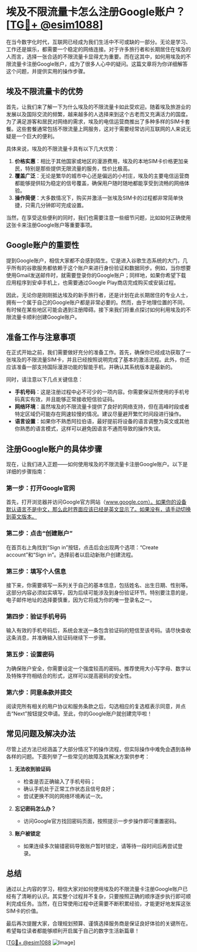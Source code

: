 # 埃及不限流量卡怎么注册Google账户？[[TG💪+ @esim1088](https://t.me/s/esim1088)]

在当今数字化时代，互联网已经成为我们生活中不可或缺的一部分。无论是学习、工作还是娱乐，都需要一个稳定的网络连接。对于许多旅行者和长期居住在埃及的人而言，选择一张合适的不限流量卡显得尤为重要。而在这其中，如何用埃及的不限流量卡注册Google账户，成为了很多人心中的疑问。这篇文章将为你详细解答这个问题，并提供实用的操作步骤。

## 埃及不限流量卡的优势

首先，让我们来了解一下为什么埃及的不限流量卡如此受欢迎。随着埃及旅游业的发展以及国际交流的频繁，越来越多的人选择来到这个古老而又充满活力的国度。为了满足游客和居民对网络的需求，埃及的电信运营商推出了多种多样的SIM卡套餐。这些套餐通常包括不限流量上网服务，这对于需要经常访问互联网的人来说无疑是一个巨大的便利。

具体来说，埃及的不限流量卡具有以下几大优势：

1. **价格实惠**：相比于其他国家或地区的漫游费用，埃及的本地SIM卡价格更加亲民，特别是那些提供无限流量的服务，性价比极高。
2. **覆盖广泛**：无论是繁华的城市中心还是偏远的小村庄，埃及的主要电信运营商都能够提供较为稳定的信号覆盖，确保用户随时随地都能享受到流畅的网络体验。
3. **操作简便**：大多数情况下，购买并激活一张埃及SIM卡的过程都非常简单快捷，只需几分钟即可完成设置。

当然，在享受这些便利的同时，我们也需要注意一些细节问题，比如如何正确使用这张卡来注册Google账户等重要事项。

## Google账户的重要性

提到Google账户，相信大家都不会感到陌生。它是进入谷歌生态系统的大门，几乎所有的谷歌服务都依赖于这个账户来进行身份验证和数据同步。例如，当你想要使用Gmail发送邮件时，就需要登录你的Google账户；同样地，如果你希望下载应用程序到安卓手机上，也需要通过Google Play商店完成购买或安装过程。

因此，无论你是刚刚抵达埃及的新手旅行者，还是计划在此长期居住的专业人士，拥有一个属于自己的Google账户都是非常必要的。然而，由于地理位置的不同，有时候在某些地区可能会遇到注册障碍。接下来我们将重点探讨如何利用埃及的不限流量卡顺利创建Google账户。

## 准备工作与注意事项

在正式开始之前，我们需要做好充分的准备工作。首先，确保你已经成功获取了一张埃及的不限流量SIM卡，并且已经按照说明完成了基本的激活流程。此外，你还应该准备一部支持国际漫游功能的智能手机，并确认其系统版本是最新的。

同时，请注意以下几点关键信息：

- **手机号码**：这是注册过程中必不可少的一项内容。你需要保证所使用的手机号码真实有效，并且能够正常接收短信验证码。
- **网络环境**：虽然埃及的不限流量卡提供了良好的网络支持，但在高峰时段或者特定区域仍可能存在网速较慢的情况。建议尽量避开繁忙时间段进行操作。
- **语言设置**：如果你不熟悉阿拉伯语，最好提前将设备的语言调整为英文或其他你熟悉的语言模式，这样可以避免因语言不通而导致的操作失误。

## 注册Google账户的具体步骤

现在，让我们进入正题——如何使用埃及的不限流量卡注册Google账户。以下是详细的步骤指南：

### 第一步：打开Google官网
首先，打开浏览器并访问Google官方网站（www.google.com）。如果你的设备默认语言不是中文，那么此时界面应该已经是英文显示了。如果没有，请手动切换到英文版本。

### 第二步：点击“创建账户”
在首页右上角找到“Sign in”按钮，点击后会出现两个选项：“Create account”和“Sign in”。选择前者以启动新账户创建流程。

### 第三步：填写个人信息
接下来，你需要填写一系列关于自己的基本信息，包括姓名、出生日期、性别等。这部分内容必须如实填写，因为后续可能涉及到身份验证环节。特别要注意的是，电子邮件地址的选择要慎重，因为它将成为你的唯一登录名之一。

### 第四步：验证手机号码
输入有效的手机号码后，系统会发送一条包含验证码的短信至该号码。请尽快查收这条消息，并准确输入验证码继续下一步骤。

### 第五步：设置密码
为确保账户安全，你需要设定一个强度较高的密码。推荐使用大小写字母、数字以及特殊字符相结合的形式，这样可以提高密码的安全性。

### 第六步：同意条款并提交
阅读完所有相关的用户协议和服务条款之后，勾选相应的复选框表示同意，并点击“Next”按钮提交申请。至此，你的Google账户就创建完毕啦！

## 常见问题及解决办法

尽管上述方法已经涵盖了大部分情况下的操作流程，但实际操作中难免会遇到各种各样的问题。下面列举了一些常见的故障及其解决方案供参考：

1. **无法收到验证码**
   - 检查是否正确输入了手机号码；
   - 确认手机处于正常工作状态且信号良好；
   - 尝试更换不同的网络环境再试一次。

2. **忘记密码怎么办？**
   - 访问Google官方找回密码页面，按照提示一步步操作即可重置密码。

3. **账户被锁定**
   - 如果连续多次输错密码导致账户暂时锁定，请等待一段时间后再尝试登录。

## 总结

通过以上内容的学习，相信大家对如何使用埃及的不限流量卡注册Google账户已经有了清晰的认识。其实整个过程并不复杂，只要按照正确的顺序逐步执行即可顺利完成任务。当然，在日常使用过程中还需要不断积累经验，才能更好地发挥这张SIM卡的价值。

最后再次提醒大家，合理规划预算、谨慎选择服务商是保证良好体验的关键所在。希望每位读者都能够顺利开启属于自己的数字生活新篇章！

[[TG💪+ @esim1088](https://t.me/s/esim1088) ![Image](https://i.postimg.cc/4NQfJmqS/Snipaste-2025-05-13-00-14-12.png)]